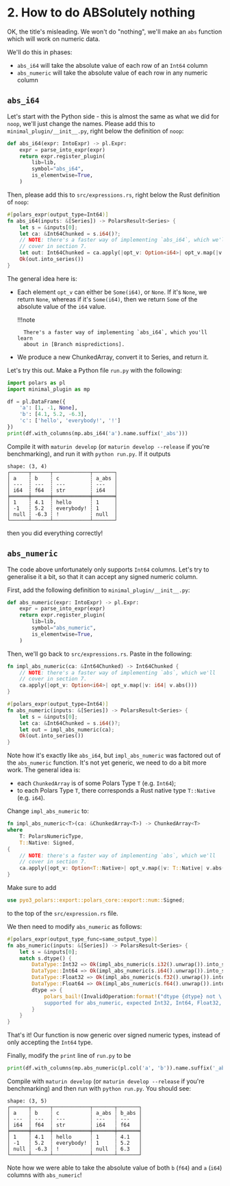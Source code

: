 # 2. How to do ABSolutely nothing

OK, the title's misleading. We won't do "nothing", we'll make an `abs` function
which will work on numeric data.

We'll do this in phases:

- `abs_i64` will take the absolute value of each row of an `Int64` column
- `abs_numeric` will take the absolute value of each row in any numeric column

## `abs_i64`

Let's start with the Python side - this is almost the same as what
we did for `noop`, we'll just change the names. Please add this to
`minimal_plugin/__init__.py`, right below the definition of `noop`:
```python
def abs_i64(expr: IntoExpr) -> pl.Expr:
    expr = parse_into_expr(expr)
    return expr.register_plugin(
        lib=lib,
        symbol="abs_i64",
        is_elementwise=True,
    )
```

Then, please add this to `src/expressions.rs`, right below the Rust
definition of `noop`:

```Rust
#[polars_expr(output_type=Int64)]
fn abs_i64(inputs: &[Series]) -> PolarsResult<Series> {
    let s = &inputs[0];
    let ca: &Int64Chunked = s.i64()?;
    // NOTE: there's a faster way of implementing `abs_i64`, which we'll
    // cover in section 7.
    let out: Int64Chunked = ca.apply(|opt_v: Option<i64>| opt_v.map(|v: i64| v.abs()));
    Ok(out.into_series())
}
```

The general idea here is:

- Each element `opt_v` can either be `Some(i64)`, or `None`.
  If it's `None`, we return `None`, whereas if it's `Some(i64)`,
  then we return `Some` of the absolute value of the `i64` value.

    !!!note

        There's a faster way of implementing `abs_i64`, which you'll learn
        about in [Branch mispredictions].

- We produce a new ChunkedArray, convert it to Series, and return it.

Let's try this out. Make a Python file `run.py` with the following:
```python
import polars as pl
import minimal_plugin as mp

df = pl.DataFrame({
    'a': [1, -1, None],
    'b': [4.1, 5.2, -6.3],
    'c': ['hello', 'everybody!', '!']
})
print(df.with_columns(mp.abs_i64('a').name.suffix('_abs')))
```
Compile it with `maturin develop` (or `maturin develop --release` if you're benchmarking), and run it with `python run.py`.
If it outputs
```
shape: (3, 4)
┌──────┬──────┬────────────┬───────┐
│ a    ┆ b    ┆ c          ┆ a_abs │
│ ---  ┆ ---  ┆ ---        ┆ ---   │
│ i64  ┆ f64  ┆ str        ┆ i64   │
╞══════╪══════╪════════════╪═══════╡
│ 1    ┆ 4.1  ┆ hello      ┆ 1     │
│ -1   ┆ 5.2  ┆ everybody! ┆ 1     │
│ null ┆ -6.3 ┆ !          ┆ null  │
└──────┴──────┴────────────┴───────┘
```
then you did everything correctly!

  [Branch mispredictions]: ../branch_mispredictions/

## `abs_numeric`

The code above unfortunately only supports `Int64` columns. Let's try to
generalise it a bit, so that it can accept any signed numeric column.

First, add the following definition to `minimal_plugin/__init__.py`:

```python
def abs_numeric(expr: IntoExpr) -> pl.Expr:
    expr = parse_into_expr(expr)
    return expr.register_plugin(
        lib=lib,
        symbol="abs_numeric",
        is_elementwise=True,
    )
```

Then, we'll go back to `src/expressions.rs`.
Paste in the following:

```Rust
fn impl_abs_numeric(ca: &Int64Chunked) -> Int64Chunked {
    // NOTE: there's a faster way of implementing `abs`, which we'll
    // cover in section 7.
    ca.apply(|opt_v: Option<i64>| opt_v.map(|v: i64| v.abs()))
}

#[polars_expr(output_type=Int64)]
fn abs_numeric(inputs: &[Series]) -> PolarsResult<Series> {
    let s = &inputs[0];
    let ca: &Int64Chunked = s.i64()?;
    let out = impl_abs_numeric(ca);
    Ok(out.into_series())
}
```

Note how it's exactly like `abs_i64`, but `impl_abs_numeric` was
factored out of the `abs_numeric` function. It's not yet generic,
we need to do a bit more work.
The general idea is:

- each `ChunkedArray` is of some Polars Type `T` (e.g. `Int64`);
- to each Polars Type `T`, there corresponds a Rust native type `T::Native` (e.g. `i64`).

Change `impl_abs_numeric` to:

```Rust
fn impl_abs_numeric<T>(ca: &ChunkedArray<T>) -> ChunkedArray<T>
where
    T: PolarsNumericType,
    T::Native: Signed,
{
    // NOTE: there's a faster way of implementing `abs`, which we'll
    // cover in section 7.
    ca.apply(|opt_v: Option<T::Native>| opt_v.map(|v: T::Native| v.abs()))
}
```
Make sure to add
```Rust
use pyo3_polars::export::polars_core::export::num::Signed;
```
to the top of the `src/expression.rs` file.

We then need to modify `abs_numeric` as follows:
```Rust
#[polars_expr(output_type_func=same_output_type)]
fn abs_numeric(inputs: &[Series]) -> PolarsResult<Series> {
    let s = &inputs[0];
    match s.dtype() {
        DataType::Int32 => Ok(impl_abs_numeric(s.i32().unwrap()).into_series()),
        DataType::Int64 => Ok(impl_abs_numeric(s.i64().unwrap()).into_series()),
        DataType::Float32 => Ok(impl_abs_numeric(s.f32().unwrap()).into_series()),
        DataType::Float64 => Ok(impl_abs_numeric(s.f64().unwrap()).into_series()),
        dtype => {
            polars_bail!(InvalidOperation:format!("dtype {dtype} not \
            supported for abs_numeric, expected Int32, Int64, Float32, Float64."))
        }
    }
}
```
That's it! Our function is now generic over signed numeric types,
instead of only accepting the `Int64` type.

Finally, modify the `print` line of `run.py` to be
```python
print(df.with_columns(mp.abs_numeric(pl.col('a', 'b')).name.suffix('_abs')))
```

Compile with `maturin develop` (or `maturin develop --release`
if you're benchmarking) and then run with `python run.py`. You should
see:
```
shape: (3, 5)
┌──────┬──────┬────────────┬───────┬───────┐
│ a    ┆ b    ┆ c          ┆ a_abs ┆ b_abs │
│ ---  ┆ ---  ┆ ---        ┆ ---   ┆ ---   │
│ i64  ┆ f64  ┆ str        ┆ i64   ┆ f64   │
╞══════╪══════╪════════════╪═══════╪═══════╡
│ 1    ┆ 4.1  ┆ hello      ┆ 1     ┆ 4.1   │
│ -1   ┆ 5.2  ┆ everybody! ┆ 1     ┆ 5.2   │
│ null ┆ -6.3 ┆ !          ┆ null  ┆ 6.3   │
└──────┴──────┴────────────┴───────┴───────┘
```
Note how we were able to take the absolute value of both `b` (`f64`)
and `a` (`i64`) columns with `abs_numeric`!
